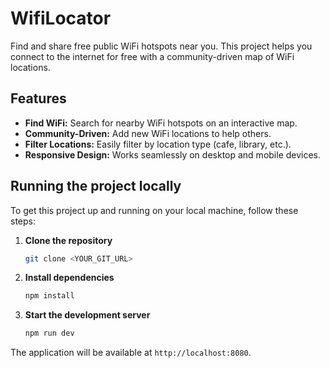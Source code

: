 
# WifiLocator

Find and share free public WiFi hotspots near you. This project helps you connect to the internet for free with a community-driven map of WiFi locations.

## Features

- **Find WiFi:** Search for nearby WiFi hotspots on an interactive map.
- **Community-Driven:** Add new WiFi locations to help others.
- **Filter Locations:** Easily filter by location type (cafe, library, etc.).
- **Responsive Design:** Works seamlessly on desktop and mobile devices.

## Running the project locally

To get this project up and running on your local machine, follow these steps:

1.  **Clone the repository**
    ```sh
    git clone <YOUR_GIT_URL>
    ```
2.  **Install dependencies**
    ```sh
    npm install
    ```
3.  **Start the development server**
    ```sh
    npm run dev
    ```
The application will be available at `http://localhost:8080`.
